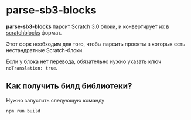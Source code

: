 # parse-sb3-blocks
**parse-sb3-blocks** парсит Scratch 3.0 блоки, и конвертирует их в [scratchblocks](https://github.com/scratchblocks/scratchblocks) формат.

Этот форк необходим для того, чтобы парсить проекты в которых есть нестандратные Scratch-блоки.

Если у блока нет перевода, обязательно нужно указать ключ `noTranslation: true`.

## Как получить билд библиотеки?

Нужно запустить следующую команду

```bash
npm run build
```